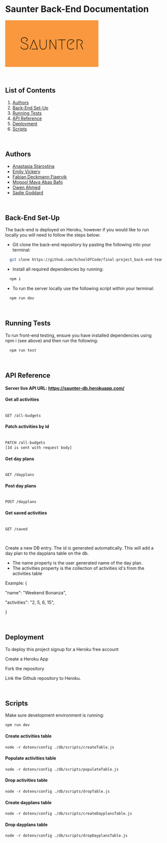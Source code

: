 # Saunter Back-End Documentation

![Logo](https://github.com/SchoolOfCode/final-project_back-end-team-saunter/blob/main/assets/images/Saunter%20(500%20%C3%97%20250%C2%A0px)%20(300%20%C3%97%20150%C2%A0px).png)

  
  <br>
  
## List of Contents
1. [Authors](#authors)
2. [Back-End Set-Up](#back-end-set-up)
3. [Running Tests](#running-tests)
4. [API Reference](#api-reference)
5. [Deployment](#deployment)
6. [Scripts](#scripts)

<br>

## Authors

- [Anastasia Starostina](https://github.com/anastasia-starostina)
- [Emily Vickery](https://github.com/ffjaervik)
- [Fabian Deckmann Fjaervik](https://github.com/Emily9903)
- [Mogool Maya Abas Bafo](https://github.com/MogoolMayaB)
- [Owen Ahmed](https://github.com/owenowenson)
- [Sadie Goddard](https://github.com/Sadie109)

  
<br>

## Back-End Set-Up

The back-end is deployed on Heroku, however if you would like to run locally you will need to follow the steps below:

- Git clone the back-end repository by pasting the following into your terminal:

```bash
  git clone https://github.com/SchoolOfCode/final-project_back-end-team-saunter.git
```

- Install all required dependencies by running:

```bash
  npm i
```

- To run the server locally use the following script within your terminal:

```bash
  npm run dev
```
<br>

## Running Tests
To run front-end testing, ensure you have installed dependencies using npm i (see above) and then run the following:

```bash
  npm run test
```

<br>

  
  

## API Reference

#### Server live API URL: https://saunter-db.herokuapp.com/


#### Get all activities

```http

GET /all-budgets

```

#### Patch activities by id

```http

PATCH /all-budgets
[Id is sent with request body]

```

#### Get day plans

```http

GET /dayplans

```

#### Post day plans

```http

POST /dayplans

```
#### Get saved activities 

```http

GET /saved

```
<br>

Create a new DB entry. The id is generated automatically.
This will add a day plan to the dayplans table on the db.
* The name property is the user generated name of the day plan.
* The activities property is the collection of activities id's from the activities table

Example: {

"name": "Weekend Bonanza",

"activities": "2, 5, 6, 15",

}

<br>


## Deployment

To deploy this project signup for a Heroku free account

Create a Heroku App

Fork the repository

Link the Github repository to Heroku.

<br>

## Scripts
Make sure  development environment is running:
```http
npm run dev
```

#### Create activities table
```http
node -r dotenv/config ./db/scripts/createTable.js
```
#### Populate activities table
```http
node -r dotenv/config ./db/scripts/populateTable.js
```
#### Drop activities table
```http
node -r dotenv/config ./db/scripts/dropTable.js
```
#### Create dayplans table
```http
node -r dotenv/config ./db/scripts/createDayplansTable.js
```
#### Drop dayplans table
```http
node -r dotenv/config ./db/scripts/dropDayplansTable.js
```




